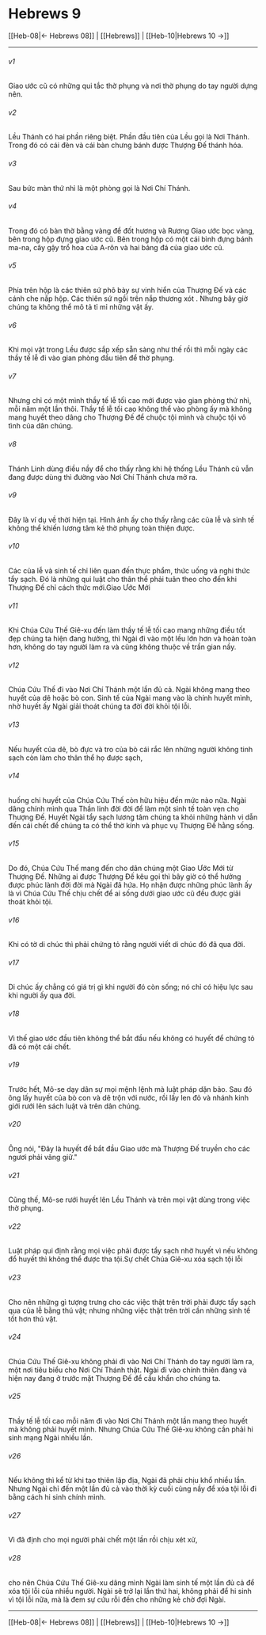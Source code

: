 # Hebrews 9

[[Heb-08|← Hebrews 08]] | [[Hebrews]] | [[Heb-10|Hebrews 10 →]]
***



###### v1 
Giao ước cũ có những qui tắc thờ phụng và nơi thờ phụng do tay người dựng nên. 

###### v2 
Lều Thánh có hai phần riêng biệt. Phần đầu tiên của Lều gọi là Nơi Thánh. Trong đó có cái đèn và cái bàn chưng bánh được Thượng Đế thánh hóa. 

###### v3 
Sau bức màn thứ nhì là một phòng gọi là Nơi Chí Thánh. 

###### v4 
Trong đó có bàn thờ bằng vàng để đốt hương và Rương Giao ước bọc vàng, bên trong hộp đựng giao ước cũ. Bên trong hộp có một cái bình đựng bánh ma-na, cây gậy trổ hoa của A-rôn và hai bảng đá của giao ước cũ. 

###### v5 
Phía trên hộp là các thiên sứ phô bày sự vinh hiển của Thượng Đế và các cánh che nắp hộp. Các thiên sứ ngồi trên nắp thương xót . Nhưng bây giờ chúng ta không thể mô tả tỉ mỉ những vật ấy. 

###### v6 
Khi mọi vật trong Lều được sắp xếp sẵn sàng như thế rồi thì mỗi ngày các thầy tế lễ đi vào gian phòng đầu tiên để thờ phụng. 

###### v7 
Nhưng chỉ có một mình thầy tế lễ tối cao mới được vào gian phòng thứ nhì, mỗi năm một lần thôi. Thầy tế lễ tối cao không thể vào phòng ấy mà không mang huyết theo dâng cho Thượng Đế để chuộc tội mình và chuộc tội vô tình của dân chúng. 

###### v8 
Thánh Linh dùng điều nầy để cho thấy rằng khi hệ thống Lều Thánh cũ vẫn đang được dùng thì đường vào Nơi Chí Thánh chưa mở ra. 

###### v9 
Đây là ví dụ về thời hiện tại. Hình ảnh ấy cho thấy rằng các của lễ và sinh tế không thể khiến lương tâm kẻ thờ phụng toàn thiện được. 

###### v10 
Các của lễ và sinh tế chỉ liên quan đến thực phẩm, thức uống và nghi thức tẩy sạch. Đó là những qui luật cho thân thể phải tuân theo cho đến khi Thượng Đế chỉ cách thức mới.Giao Ước Mới 

###### v11 
Khi Chúa Cứu Thế Giê-xu đến làm thầy tế lễ tối cao mang những điều tốt đẹp chúng ta hiện đang hưởng, thì Ngài đi vào một lều lớn hơn và hoàn toàn hơn, không do tay người làm ra và cũng không thuộc về trần gian nầy. 

###### v12 
Chúa Cứu Thế đi vào Nơi Chí Thánh một lần đủ cả. Ngài không mang theo huyết của dê hoặc bò con. Sinh tế của Ngài mang vào là chính huyết mình, nhờ huyết ấy Ngài giải thoát chúng ta đời đời khỏi tội lỗi. 

###### v13 
Nếu huyết của dê, bò đực và tro của bò cái rắc lên những người không tinh sạch còn làm cho thân thể họ được sạch, 

###### v14 
huống chi huyết của Chúa Cứu Thế còn hữu hiệu đến mức nào nữa. Ngài dâng chính mình qua Thần linh đời đời để làm một sinh tế toàn vẹn cho Thượng Đế. Huyết Ngài tẩy sạch lương tâm chúng ta khỏi những hành vi dẫn đến cái chết để chúng ta có thể thờ kính và phục vụ Thượng Đế hằng sống. 

###### v15 
Do đó, Chúa Cứu Thế mang đến cho dân chúng một Giao Ước Mới từ Thượng Đế. Những ai được Thượng Đế kêu gọi thì bây giờ có thể hưởng được phúc lành đời đời mà Ngài đã hứa. Họ nhận được những phúc lành ấy là vì Chúa Cứu Thế chịu chết để ai sống dưới giao ước cũ đều được giải thoát khỏi tội. 

###### v16 
Khi có tờ di chúc thì phải chứng tỏ rằng người viết di chúc đó đã qua đời. 

###### v17 
Di chúc ấy chẳng có giá trị gì khi người đó còn sống; nó chỉ có hiệu lực sau khi người ấy qua đời. 

###### v18 
Vì thế giao ước đầu tiên không thể bắt đầu nếu không có huyết để chứng tỏ đã có một cái chết. 

###### v19 
Trước hết, Mô-se dạy dân sự mọi mệnh lệnh mà luật pháp dặn bảo. Sau đó ông lấy huyết của bò con và dê trộn với nước, rồi lấy len đỏ và nhánh kinh giới rưới lên sách luật và trên dân chúng. 

###### v20 
Ông nói, "Đây là huyết để bắt đầu Giao ước mà Thượng Đế truyền cho các ngươi phải vâng giữ." 

###### v21 
Cũng thế, Mô-se rưới huyết lên Lều Thánh và trên mọi vật dùng trong việc thờ phụng. 

###### v22 
Luật pháp qui định rằng mọi việc phải được tẩy sạch nhờ huyết vì nếu không đổ huyết thì không thể được tha tội.Sự chết Chúa Giê-xu xóa sạch tội lỗi 

###### v23 
Cho nên những gì tượng trưng cho các việc thật trên trời phải được tẩy sạch qua của lễ bằng thú vật; nhưng những việc thật trên trời cần những sinh tế tốt hơn thú vật. 

###### v24 
Chúa Cứu Thế Giê-xu không phải đi vào Nơi Chí Thánh do tay người làm ra, một nơi tiêu biểu cho Nơi Chí Thánh thật. Ngài đi vào chính thiên đàng và hiện nay đang ở trước mặt Thượng Đế để cầu khẩn cho chúng ta. 

###### v25 
Thầy tế lễ tối cao mỗi năm đi vào Nơi Chí Thánh một lần mang theo huyết mà không phải huyết mình. Nhưng Chúa Cứu Thế Giê-xu không cần phải hi sinh mạng Ngài nhiều lần. 

###### v26 
Nếu không thì kể từ khi tạo thiên lập địa, Ngài đã phải chịu khổ nhiều lần. Nhưng Ngài chỉ đến một lần đủ cả vào thời kỳ cuối cùng nầy để xóa tội lỗi đi bằng cách hi sinh chính mình. 

###### v27 
Vì đã định cho mọi người phải chết một lần rồi chịu xét xử, 

###### v28 
cho nên Chúa Cứu Thế Giê-xu dâng mình Ngài làm sinh tế một lần đủ cả để xóa tội lỗi của nhiều người. Ngài sẽ trở lại lần thứ hai, không phải để hi sinh vì tội lỗi nữa, mà là đem sự cứu rỗi đến cho những kẻ chờ đợi Ngài.

***
[[Heb-08|← Hebrews 08]] | [[Hebrews]] | [[Heb-10|Hebrews 10 →]]
